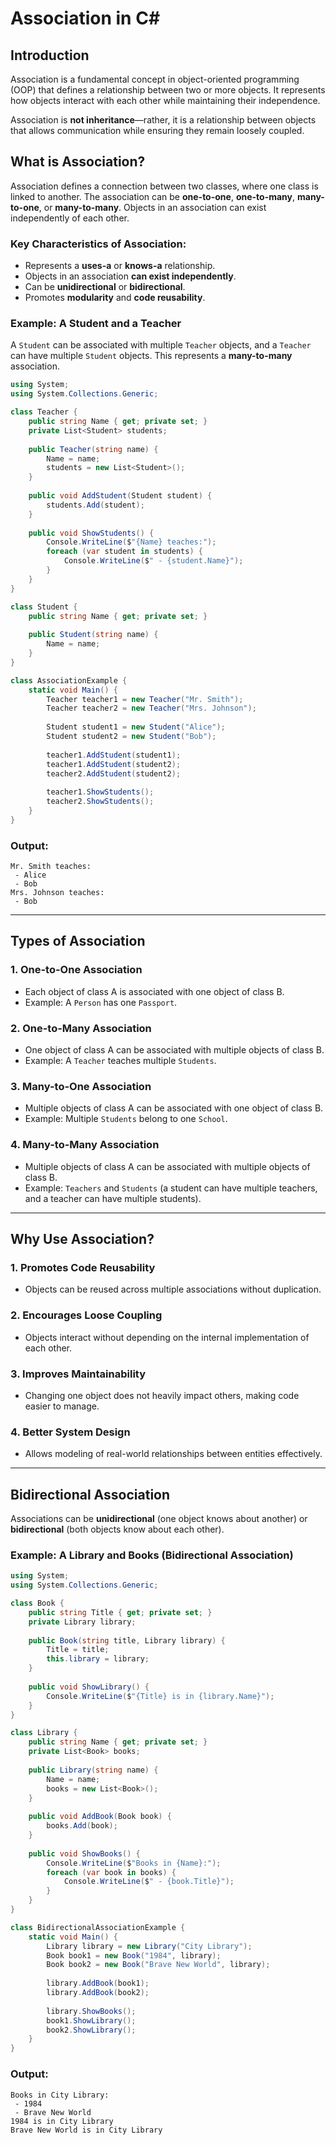 # Association in C#

## Introduction

Association is a fundamental concept in object-oriented programming (OOP) that defines a relationship between two or more objects. It represents how objects interact with each other while maintaining their independence.

Association is **not inheritance**—rather, it is a relationship between objects that allows communication while ensuring they remain loosely coupled.

## What is Association?

Association defines a connection between two classes, where one class is linked to another. The association can be **one-to-one**, **one-to-many**, **many-to-one**, or **many-to-many**. Objects in an association can exist independently of each other.

### Key Characteristics of Association:
- Represents a **uses-a** or **knows-a** relationship.
- Objects in an association **can exist independently**.
- Can be **unidirectional** or **bidirectional**.
- Promotes **modularity** and **code reusability**.

### Example: A Student and a Teacher

A `Student` can be associated with multiple `Teacher` objects, and a `Teacher` can have multiple `Student` objects. This represents a **many-to-many** association.

```csharp
using System;
using System.Collections.Generic;

class Teacher {
    public string Name { get; private set; }
    private List<Student> students;
    
    public Teacher(string name) {
        Name = name;
        students = new List<Student>();
    }
    
    public void AddStudent(Student student) {
        students.Add(student);
    }
    
    public void ShowStudents() {
        Console.WriteLine($"{Name} teaches:");
        foreach (var student in students) {
            Console.WriteLine($" - {student.Name}");
        }
    }
}

class Student {
    public string Name { get; private set; }
    
    public Student(string name) {
        Name = name;
    }
}

class AssociationExample {
    static void Main() {
        Teacher teacher1 = new Teacher("Mr. Smith");
        Teacher teacher2 = new Teacher("Mrs. Johnson");
        
        Student student1 = new Student("Alice");
        Student student2 = new Student("Bob");
        
        teacher1.AddStudent(student1);
        teacher1.AddStudent(student2);
        teacher2.AddStudent(student2);
        
        teacher1.ShowStudents();
        teacher2.ShowStudents();
    }
}
```

### Output:
```
Mr. Smith teaches:
 - Alice
 - Bob
Mrs. Johnson teaches:
 - Bob
```

---

## Types of Association

### 1. **One-to-One Association**
   - Each object of class A is associated with one object of class B.
   - Example: A `Person` has one `Passport`.

### 2. **One-to-Many Association**
   - One object of class A can be associated with multiple objects of class B.
   - Example: A `Teacher` teaches multiple `Students`.

### 3. **Many-to-One Association**
   - Multiple objects of class A can be associated with one object of class B.
   - Example: Multiple `Students` belong to one `School`.

### 4. **Many-to-Many Association**
   - Multiple objects of class A can be associated with multiple objects of class B.
   - Example: `Teachers` and `Students` (a student can have multiple teachers, and a teacher can have multiple students).

---

## Why Use Association?

### 1. **Promotes Code Reusability**
   - Objects can be reused across multiple associations without duplication.

### 2. **Encourages Loose Coupling**
   - Objects interact without depending on the internal implementation of each other.

### 3. **Improves Maintainability**
   - Changing one object does not heavily impact others, making code easier to manage.

### 4. **Better System Design**
   - Allows modeling of real-world relationships between entities effectively.

---

## Bidirectional Association

Associations can be **unidirectional** (one object knows about another) or **bidirectional** (both objects know about each other).

### Example: A Library and Books (Bidirectional Association)

```csharp
using System;
using System.Collections.Generic;

class Book {
    public string Title { get; private set; }
    private Library library;
    
    public Book(string title, Library library) {
        Title = title;
        this.library = library;
    }
    
    public void ShowLibrary() {
        Console.WriteLine($"{Title} is in {library.Name}");
    }
}

class Library {
    public string Name { get; private set; }
    private List<Book> books;
    
    public Library(string name) {
        Name = name;
        books = new List<Book>();
    }
    
    public void AddBook(Book book) {
        books.Add(book);
    }
    
    public void ShowBooks() {
        Console.WriteLine($"Books in {Name}:");
        foreach (var book in books) {
            Console.WriteLine($" - {book.Title}");
        }
    }
}

class BidirectionalAssociationExample {
    static void Main() {
        Library library = new Library("City Library");
        Book book1 = new Book("1984", library);
        Book book2 = new Book("Brave New World", library);
        
        library.AddBook(book1);
        library.AddBook(book2);
        
        library.ShowBooks();
        book1.ShowLibrary();
        book2.ShowLibrary();
    }
}
```

### Output:
```
Books in City Library:
 - 1984
 - Brave New World
1984 is in City Library
Brave New World is in City Library
```